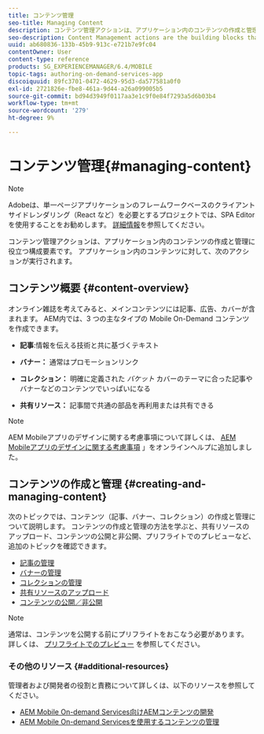 ```yaml
---
title: コンテンツ管理
seo-title: Managing Content
description: コンテンツ管理アクションは、アプリケーション内のコンテンツの作成と管理に役立つ構成要素です。 このページでは、この機能について詳しく見ていきます。
seo-description: Content Management actions are the building blocks that help to create and manage content within an application. Follow this page to learn more.
uuid: ab680836-133b-45b9-913c-e721b7e9fc04
contentOwner: User
content-type: reference
products: SG_EXPERIENCEMANAGER/6.4/MOBILE
topic-tags: authoring-on-demand-services-app
discoiquuid: 89fc3701-0472-4629-95d3-da577581a0f0
exl-id: 2721826e-fbe8-461a-9d44-a26a099005b5
source-git-commit: bd94d3949f0117aa3e1c9f0e84f7293a5d6b03b4
workflow-type: tm+mt
source-wordcount: '279'
ht-degree: 9%

---
```


# コンテンツ管理{#managing-content}

>[!NOTE]
>
>Adobeは、単一ページアプリケーションのフレームワークベースのクライアントサイドレンダリング（React など）を必要とするプロジェクトでは、SPA Editor を使用することをお勧めします。 [詳細情報](/help/sites-developing/spa-overview.md)を参照してください。

コンテンツ管理アクションは、アプリケーション内のコンテンツの作成と管理に役立つ構成要素です。 アプリケーション内のコンテンツに対して、次のアクションが実行されます。

## コンテンツ概要 {#content-overview}

オンライン雑誌を考えてみると、メインコンテンツには記事、広告、カバーが含まれます。 AEM内では、3 つの主なタイプの Mobile On-Demand コンテンツを作成できます。

* **記事**:情報を伝える技術と共に基づくテキスト
* **バナー：** 通常はプロモーションリンク
* **コレクション：** 明確に定義された *バケット* カバーのテーマに合った記事やバナーなどのコンテンツでいっぱいになる

* **共有リソース：** 記事間で共通の部品を再利用または共有できる

>[!NOTE]
>
>AEM Mobileアプリのデザインに関する考慮事項について詳しくは、 [AEM Mobileアプリのデザインに関する考慮事項](https://helpx.adobe.com/digital-publishing-solution/help/design-app.html) 」をオンラインヘルプに追加しました。

## コンテンツの作成と管理 {#creating-and-managing-content}

次のトピックでは、コンテンツ（記事、バナー、コレクション）の作成と管理について説明します。 コンテンツの作成と管理の方法を学ぶと、共有リソースのアップロード、コンテンツの公開と非公開、プリフライトでのプレビューなど、追加のトピックを確認できます。

* [記事の管理](/help/mobile/mobile-on-demand-managing-articles.md)
* [バナーの管理](/help/mobile/mobile-on-demand-managing-banners.md)
* [コレクションの管理](/help/mobile/mobile-on-demand-managing-collections.md)
* [共有リソースのアップロード](/help/mobile/mobile-on-demand-shared-resources.md)
* [コンテンツの公開／非公開](/help/mobile/mobile-on-demand-publishing-unpublishing.md)

>[!NOTE]
>
>通常は、コンテンツを公開する前にプリフライトをおこなう必要があります。 詳しくは、 [プリフライトでのプレビュー](/help/mobile/aem-mobile-manage-ondemand-services.md) を参照してください。

### その他のリソース {#additional-resources}

管理者および開発者の役割と責務について詳しくは、以下のリソースを参照してください。

* [AEM Mobile On-demand Services向けAEMコンテンツの開発](/help/mobile/aem-mobile-on-demand.md)
* [AEM Mobile On-demand Servicesを使用するコンテンツの管理](/help/mobile/aem-mobile.md)

